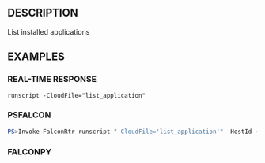 ## DESCRIPTION
List installed applications

## EXAMPLES

### REAL-TIME RESPONSE
```
runscript -CloudFile="list_application"
```
### PSFALCON
```powershell
PS>Invoke-FalconRtr runscript "-CloudFile='list_application'" -HostId <id>, <id>
```
### FALCONPY
